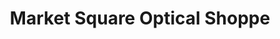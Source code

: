 ---
title: "Market Square Optical Shoppe"
url: /newburyport/market-square-optical-shoppe/
shop: optician
---